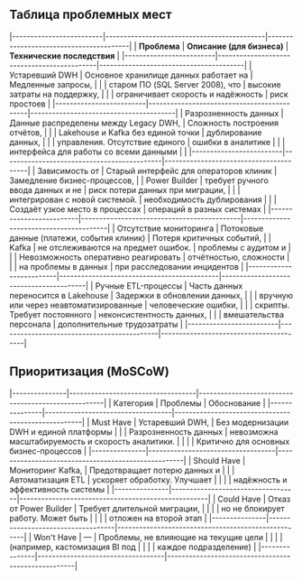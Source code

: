 ## Таблица проблемных мест

|-------------------------|--------------------------------------------|----------------------------------------|
| **Проблема**            | **Описание (для бизнеса)**                 | **Технические последствия**            |
|-------------------------|--------------------------------------------|----------------------------------------|
| Устаревший DWH          | Основное хранилище данных работает на      | Медленные запросы,                     |
|                         | старом ПО (SQL Server 2008), что           | высокие затраты на поддержку,          |
|                         | ограничивает скорость и надёжность         | риск простоев                          |
|-------------------------|--------------------------------------------|----------------------------------------|
| Разрозненность данных   | Данные распределены между Legacy DWH,      | Сложность построения отчётов,          |
|                         | Lakehouse и Kafka без единой точки         | дублирование данных,                   |
|                         | управления. Отсутствие единого             | ошибки в аналитике                     |
|                         | интерфейса для работы со всеми данными     |                                        |
|-------------------------|--------------------------------------------|----------------------------------------|
| Зависимость от          | Старый интерфейс для операторов клиник     | Замедление бизнес-процессов,           |
| Power Builder           | требует ручного ввода данных и не          | риск потери данных при миграции,       |
|                         | интегрирован с новой системой.             | необходимость дублирования             |
|                         | Создаёт узкое место в процессах            | операций в разных системах             |
|-------------------------|--------------------------------------------|----------------------------------------|
| Отсутствие мониторинга  | Потоковые данные (платежи, события клиник) | Потеря критичных событий,              |
| Kafka                   | не отслеживаются на предмет ошибок.        | проблемы с аудитом и                   |
|                         | Невозможность оперативно реагировать       | отчётностью, сложности                 |
|                         | на проблемы в данных                       | при расследовании инцидентов           |
|-------------------------|--------------------------------------------|----------------------------------------|
| Ручные ETL-процессы     | Часть данных переносится в Lakehouse       | Задержки в обновлении данных,          |
|                         | вручную или через неавтоматизированные     | человеческие ошибки,                   |
|                         | скрипты. Требует постоянного               | неконсистентность данных,              |
|                         | вмешательства персонала                    | дополнительные трудозатраты            |
|-------------------------|--------------------------------------------|----------------------------------------|

## Приоритизация (MoSCoW)

|---------------|-----------------------------------|----------------------------------------------------|
| Категория     | Проблемы                          | Обоснование                                        |
|---------------|-----------------------------------|----------------------------------------------------|
| Must Have     | Устаревший DWH,                   | Без модернизации DWH и единой платформы            |
|               | Разрозненность данных             | невозможна масштабируемость и скорость аналитики.  |
|               |                                   | Критично для основных бизнес-процессов             |
|---------------|-----------------------------------|----------------------------------------------------|
| Should Have   | Мониторинг Kafka,                 | Предотвращает потерю данных и                      |
|               | Автоматизация ETL                 | ускоряет обработку. Улучшает                       |
|               |                                   | надёжность и эффективность системы                 |
|---------------|-----------------------------------|----------------------------------------------------|
| Could Have    | Отказ от Power Builder            | Требует длительной миграции,                       |
|               |                                   | но не блокирует работу. Может быть                 |
|               |                                   | отложен на второй этап                             |
|---------------|-----------------------------------|----------------------------------------------------|
| Won't Have    | —                                 | Проблемы, не влияющие на текущие цели              |
|               |                                   | (например, кастомизация BI под                     |
|               |                                   | каждое подразделение)                              |
|---------------|-----------------------------------|----------------------------------------------------|